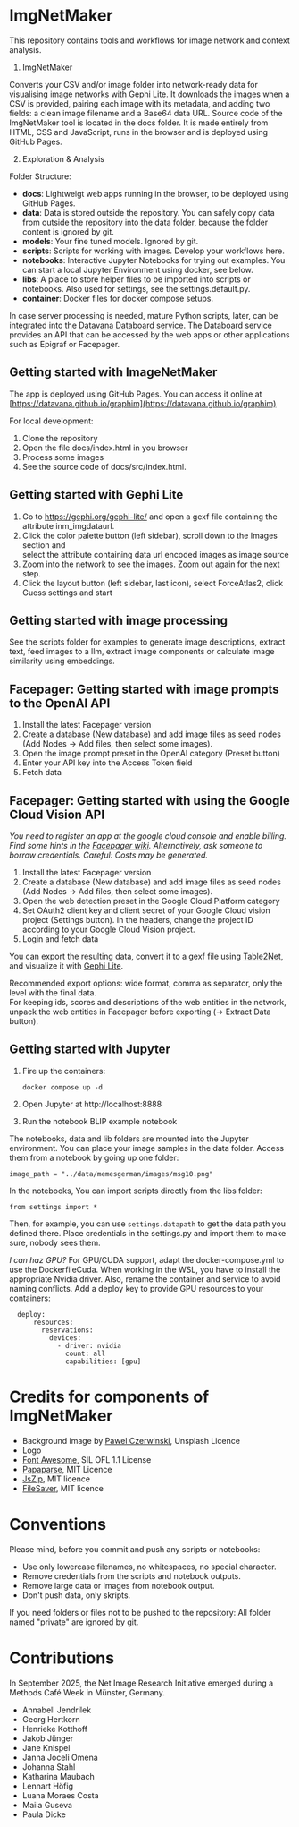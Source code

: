 # ImgNetMaker

This repository contains tools and workflows for image network and context analysis.

1. ImgNetMaker

Converts your CSV and/or image folder into network-ready data for visualising image networks with Gephi Lite. 
It downloads the images when a CSV is provided, pairing each image with its metadata, and adding two fields:
a clean image filename and a Base64 data URL.
Source code of the ImgNetMaker tool is located in the docs folder.
It is made entirely from HTML, CSS and JavaScript, 
runs in the browser and is deployed using GitHub Pages.

2. Exploration & Analysis

Folder Structure:  

- **docs**: Lightweigt web apps running in the browser, to be deployed using GitHub Pages.
- **data**: Data is stored outside the repository. 
  You can safely copy data from outside the repository into the data folder,
  because the folder content is ignored by git.
- **models**: Your fine tuned models. Ignored by git.
- **scripts**: Scripts for working with images. Develop your workflows here. 
- **notebooks**: Interactive Jupyter Notebooks for trying out examples.
  You can start a local Jupyter Environment using docker, see below.
- **libs**: A place to store helper files to be imported into scripts or notebooks. 
  Also used for settings, see the settings.default.py.
- **container**: Docker files for docker compose setups.

In case server processing is needed, mature Python scripts, later, 
can be integrated into the [Datavana Databoard service](https://databoard.uni-muenster.de/). 
The Databoard service provides an API that can be accessed by the web apps or other applications
such as Epigraf or Facepager.

## Getting started with ImageNetMaker

The app is deployed using GitHub Pages.
You can access it online at [https://datavana.github.io/graphim](https://datavana.github.io/graphim)

For local development:

1. Clone the repository
2. Open the file docs/index.html in you browser
3. Process some images
4. See the source code of docs/src/index.html.

## Getting started with Gephi Lite

1. Go to https://gephi.org/gephi-lite/ 
   and open a gexf file containing the attribute inm_imgdataurl.
3. Click the color palette button (left sidebar), 
   scroll down to the Images section and  
   select the attribute containing data url encoded images as image source
4. Zoom into the network to see the images. Zoom out again for the next step.
5. Click the layout button (left sidebar, last icon),
   select ForceAtlas2, click Guess settings and start

## Getting started with image processing

See the scripts folder for examples to generate image descriptions, extract text,
feed images to a llm, extract image components or calculate image similarity using embeddings.

## Facepager: Getting started with image prompts to the OpenAI API

1. Install the latest Facepager version
2. Create a database (New database) and 
   add image files as seed nodes (Add Nodes -> Add files, then select some images). 
3. Open the image prompt preset in the OpenAI category (Preset button)
4. Enter your API key into the Access Token field
5. Fetch data

## Facepager: Getting started with using the Google Cloud Vision API

*You need to register an app at the google cloud console and enable billing.
Find some hints in the [Facepager wiki](https://github.com/strohne/Facepager/wiki/Getting-Started-with-Google-Cloud-Platform).
Alternatively, ask someone to borrow credentials. Careful: Costs may be generated.*

1. Install the latest Facepager version
2. Create a database (New database) and 
   add image files as seed nodes (Add Nodes -> Add files, then select some images). 
3. Open the web detection preset in the Google Cloud Platform category 
4. Set OAuth2 client key and client secret of your Google Cloud vision project (Settings button). 
   In the headers, change the project ID according to your Google Cloud Vision project.
5. Login and fetch data

You can export the resulting data, 
convert it to a gexf file using [Table2Net](https://medialab.github.io/table2net/),
and visualize it with [Gephi Lite](https://gephi.org/gephi-lite/).

Recommended export options: wide format, comma as separator, only the level with the final data.  
For keeping ids, scores and descriptions of the web entities in the network,
 unpack the web entities in Facepager before exporting (-> Extract Data button). 

## Getting started with Jupyter

1. Fire up the containers:
   ```
   docker compose up -d
   ```
2. Open Jupyter at http://localhost:8888

3. Run the notebook BLIP example notebook


The notebooks, data and lib folders are mounted into the Jupyter environment.
You can place your image samples in the data folder. 
Access them from a notebook by going up one folder:
```
image_path = "../data/memesgerman/images/msg10.png"
```

In the notebooks, You can import scripts directly from the libs folder:
```
from settings import *
```

Then, for example, you can use `settings.datapath` to get the data path you defined there.
Place credentials in the settings.py and import them to make sure, nobody sees them.


*I can haz GPU?*
For GPU/CUDA support, adapt the docker-compose.yml to use the DockerfileCuda.
When working in the WSL, you have to install the appropriate Nvidia driver.
Also, rename the container and service to avoid naming conflicts. 
Add a deploy key to provide GPU resources to your containers:    
```
  deploy:
      resources:
        reservations:
          devices:
            - driver: nvidia
              count: all
              capabilities: [gpu]
```

# Credits for components of ImgNetMaker
- Background image by [Pawel Czerwinski](https://unsplash.com/de/@pawel_czerwinski), Unsplash Licence
- Logo
- [Font Awesome](https://fontawesome.com/), SIL OFL 1.1 License
- [Papaparse](https://www.papaparse.com/), MIT Licence
- [JsZip](https://stuk.github.io/jszip/), MIT licence
- [FileSaver](https://github.com/eligrey/FileSaver.js), MIT licence

# Conventions

Please mind, before you commit and push any scripts or notebooks: 
- Use only lowercase filenames, no whitespaces, no special character.
- Remove credentials from the scripts and notebook outputs.
- Remove large data or images from notebook output.
- Don't push data, only skripts.

If you need folders or files not to be pushed to the repository:
All folder named "private" are ignored by git.

# Contributions

In September 2025, the Net Image Research Initiative emerged during a Methods Café Week in Münster, Germany.

- Annabell Jendrilek
- Georg Hertkorn
- Henrieke Kotthoff
- Jakob Jünger
- Jane Knispel
- Janna Joceli Omena
- Johanna Stahl
- Katharina Maubach
- Lennart Höfig
- Luana Moraes Costa
- Maiia Guseva
- Paula Dicke
